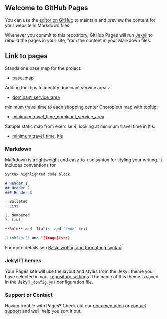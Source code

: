 ## Welcome to GitHub Pages

You can use the [editor on GitHub](https://github.com/alanlyyy/AUTOGIS_COURSE/edit/gh-pages/index.md) to maintain and preview the content for your website in Markdown files.

Whenever you commit to this repository, GitHub Pages will run [Jekyll](https://jekyllrb.com/) to rebuild the pages in your site, from the content in your Markdown files.

## Link to pages

Standalone base map for the project:

- [base_map](https://github.com/alanlyyy/AUTOGIS_COURSE/blob/gh-pages/base_map.html)

Adding tool tips to identify dominant service areas:

- [dominant_service_area](https://github.com/alanlyyy/AUTOGIS_COURSE/blob/gh-pages/dominant_service_area.html)

minimum travel time to each shopping center Choropleth map with tooltip:

- [minimum travel_time_dominant_service_area](https://github.com/alanlyyy/AUTOGIS_COURSE/blob/gh-pages/min_travel_time_by_public_transit.html)

Sample static map from exercise 4, looking at minimum travel time in Itis:

- [minimum travel_time_Itis](https://github.com/alanlyyy/AUTOGIS_COURSE/blob/gh-pages/min_travel_time_by_public_transit.html)

### Markdown

Markdown is a lightweight and easy-to-use syntax for styling your writing. It includes conventions for

```markdown
Syntax highlighted code block

# Header 1
## Header 2
### Header 3

- Bulleted
- List

1. Numbered
2. List

**Bold** and _Italic_ and `Code` text

[Link](url) and ![Image](src)
```

For more details see [Basic writing and formatting syntax](https://docs.github.com/en/github/writing-on-github/getting-started-with-writing-and-formatting-on-github/basic-writing-and-formatting-syntax).

### Jekyll Themes

Your Pages site will use the layout and styles from the Jekyll theme you have selected in your [repository settings](https://github.com/alanlyyy/AUTOGIS_COURSE/settings/pages). The name of this theme is saved in the Jekyll `_config.yml` configuration file.

### Support or Contact

Having trouble with Pages? Check out our [documentation](https://docs.github.com/categories/github-pages-basics/) or [contact support](https://support.github.com/contact) and we’ll help you sort it out.
